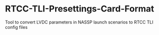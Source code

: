 # RTCC-TLI-Presettings-Card-Format
Tool to convert LVDC parameters in NASSP launch scenarios to RTCC TLI config files
